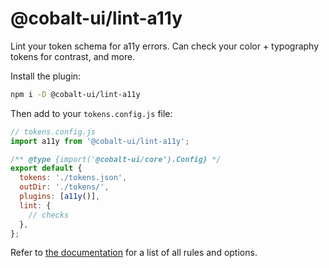 # @cobalt-ui/lint-a11y

Lint your token schema for a11y errors. Can check your color + typography tokens for contrast, and more.

Install the plugin:

```sh
npm i -D @cobalt-ui/lint-a11y
```

Then add to your `tokens.config.js` file:

```js
// tokens.config.js
import a11y from '@cobalt-ui/lint-a11y';

/** @type {import('@cobalt-ui/core').Config} */
export default {
  tokens: './tokens.json',
  outDir: './tokens/',
  plugins: [a11y()],
  lint: {
    // checks
  },
};
```

Refer to [the documentation](https://cobalt-ui.pages.dev/integrations/a11y) for a list of all rules and options.

